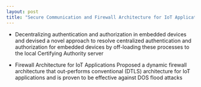 ```yaml
---
layout: post
title: "Secure Communication and Firewall Architecture for IoT Applications"
---
```

* Decentralizing authentication and authorization in embedded devices and devised a novel approach to resolve centralized authentication and authorization for embedded devices by off-loading these processes to the local Certifying Authority
server

* Firewall Architecture for IoT Applications
Proposed a dynamic firewall architecture that out-performs conventional (DTLS)
architecture for IoT applications and is proven to be effective against DOS flood
attacks
